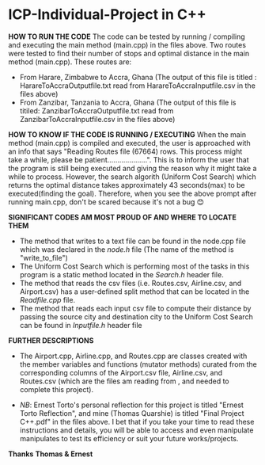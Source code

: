 # ICP-Individual-Project in C++
**HOW TO RUN THE CODE**
The code can be tested by running / compiling and executing the main method (main.cpp) in the files above. Two routes were tested to find their number of stops and optimal distance in the main method (main.cpp). These routes are: 
- From Harare, Zimbabwe to Accra, Ghana (The output of this file is titled : HarareToAccraOutputfile.txt read from HarareToAccraInputfile.csv in the files above)
- From Zanzibar, Tanzania to Accra, Ghana (The output of this file is titiled: ZanzibarToAccraOutputfile.txt read from ZanzibarToAccraInputfile.csv in the files above)

**HOW TO KNOW IF THE CODE IS RUNNING / EXECUTING**
When the main method (main.cpp) is compiled and executed, the user is approached with an info that says "Reading Routes file (67664) rows. This process might take a while, please be patient....................". This is to inform the user that the program is still being executed and giving the reason why it might take a while to process. However, the search algorith (Uniform Cost Search) which returns the optimal distance takes approximately 43 seconds(max) to be executed(finding the goal). Therefore, when you see the above prompt after running main.cpp, don't be scared because it's not a bug :blush:

**SIGNIFICANT CODES AM MOST PROUD OF AND WHERE TO LOCATE THEM**
- The method that writes to a text file can be found in the node.cpp file which was declared in the *node.h* file (The name of the method is "write_to_file")
- The Uniform Cost Search which is performing most of the tasks in this program is a static method located in the *Search.h* header file.
- The method that reads the csv files (i.e. Routes.csv, Airline.csv, and Airport.csv) has a user-defined split method that can be located in the *Readfile.cpp* file.
- The method that reads each input csv file to compute their distance by passing the source city and destination city to the Uniform Cost Search can be found in *Inputfile.h* header file

**FURTHER DESCRIPTIONS**
- The Airport.cpp, Airline.cpp, and Routes.cpp are classes created with the member variables and functions (mutator methods) curated from the corresponding columns of the Airport.csv file, Airline.csv, and Routes.csv (which are the files am reading from , and needed to complete this project).

- *NB*: Ernest Torto's personal reflection for this project is titled "Ernest Torto Reflection", and mine (Thomas Quarshie) is titled "Final Project C++.pdf" in the files above. I bet that if you take your time to read these instructions and details, you will be able to access and even manipulate manipulates to test its efficiency or suit your future works/projects.

**Thanks**
**Thomas & Ernest**
